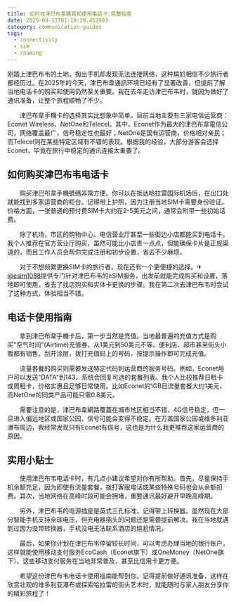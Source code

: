 ```yaml
---
title: 如何在津巴布韋購買和使用電話卡:完整指南
date: 2025-09-13T01:19:20.452903
category: communication-guides
tags:
  - connectivity
  - sim
  - roaming
---
```


刚踏上津巴布韦的土地，掏出手机却发现无法连接网络，这种尴尬相信不少旅行者都经历过。在2025年的今天，津巴布韋通訊环境已经有了显著改善，但提前了解当地电话卡的购买和使用仍然至关重要。我在去年走访津巴布韦时，就因为做好了通讯准备，让整个旅程顺畅了不少。

　　津巴布韋手機卡的选择其实比想象中简单。目前当地主要有三家电信运营商：Econet Wireless、NetOne和Telecel。其中，Econet作为最大的津巴布韋電信公司，网络覆盖最广，信号稳定性也最好；NetOne是国有运营商，价格相对亲民；而Telecel则在某些特定区域有不错的表现。根据我的经验，大部分游客会选择Econet，毕竟在旅行中稳定的通讯连接太重要了。

## 如何购买津巴布韦电话卡

　　购买津巴布韋手機號碼非常方便。你可以在抵达哈拉雷国际机场后，在出口处就能找到多家运营商的柜台。记得带上护照，因为注册当地SIM卡需要身份验证。价格方面，一张普通的预付费SIM卡大约在2-5美元之间，通常会附带一些初始话费。

　　除了机场，市区的购物中心、电信营业厅甚至一些街边小店都能买到电话卡。我个人推荐在官方营业厅购买，虽然可能比小店贵一点点，但能确保卡片是正规渠道的，而且工作人员会帮你完成注册和初步设置，省去不少麻烦。

　　对于不想频繁更换SIM卡的旅行者，现在还有一个更便捷的选择。✈[@esim1088](https://t.me/s/esim1088)提供专门针对津巴布韦的eSIM服务，出发前就能完成购买和设置，落地即可使用，省去了找店购买和实体卡更换的步骤。我在第二次去津巴布韦时尝试了这种方式，体验相当不错。

## 电话卡使用指南

　　拿到津巴布韋手機卡后，第一步当然是充值。当地最普遍的充值方式是购买"空气时间"(Airtime)充值券，从1美元到50美元不等。便利店、超市甚至街头小贩都有销售。刮开涂层，拨打充值码上的号码，按提示操作即可完成充值。

　　流量套餐的购买则需要发送特定代码到运营商的服务号码。例如，Econet用户可以发送"DATA"到143，系统会回复可选的套餐列表。我个人比较推荐日租卡或周租卡，价格实惠且足够日常使用。比如Econet的1GB日流量套餐大约1美元，而NetOne的同类产品可能只需0.8美元。

　　需要注意的是，津巴布韋網路覆蓋在城市地区相当不错，4G信号稳定，但一旦进入偏远地区或国家公园，信号可能会变得不稳定。在万盖国家公园或维多利亚瀑布周边，我经常发现只有Econet有信号，这也是为什么我更推荐这家运营商的原因。

## 实用小贴士

　　使用津巴布韦电话卡时，有几点小建议希望对你有所帮助。首先，尽量保持手机余额充足，因为即使有流量套餐，拨打客服电话或某些特殊号码也会从余额扣费。其次，当地网络在高峰时段可能会拥堵，重要通讯最好避开早晚高峰期。

　　另外，津巴布韦的电源插座是英式三孔标准，记得带上转换器。虽然现在大部分智能手机支持全球电压，但充电器插头的问题还是需要提前解决。我在当地就遇到过因为没带转换器，手机没电无法联系酒店的尴尬情况。

　　最后，如果你计划在津巴布韦停留较长时间，可以考虑办理当地的银行账户，这样就能使用移动支付服务EcoCash（Econet旗下）或OneMoney（NetOne旗下）。这些移动支付服务在当地非常普及，甚至比信用卡更方便。

　　希望这份津巴布韦电话卡使用指南能帮到你。记得提前做好通讯准备，这样在欣赏壮观的维多利亚瀑布或探索哈拉雷的街头艺术时，就能随时与家人朋友分享你的精彩旅程了！